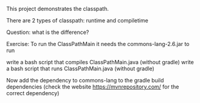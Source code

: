 
This project demonstrates the classpath.

There are 2 types of classpath: runtime and compiletime

Question: 
what is the difference?

Exercise:
To run the ClassPathMain it needs the commons-lang-2.6.jar to run

write a bash script that compiles ClassPathMain.java (without gradle)
write a bash script that runs ClassPathMain.java (without gradle)

Now add the dependency to commons-lang to the gradle build dependencies 
(check the website https://mvnrepository.com/ for the correct dependency)



